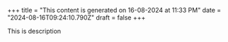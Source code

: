 +++
title = "This content is generated on 16-08-2024 at 11:33 PM"
date = "2024-08-16T09:24:10.790Z"
draft = false
+++

  This is description
        